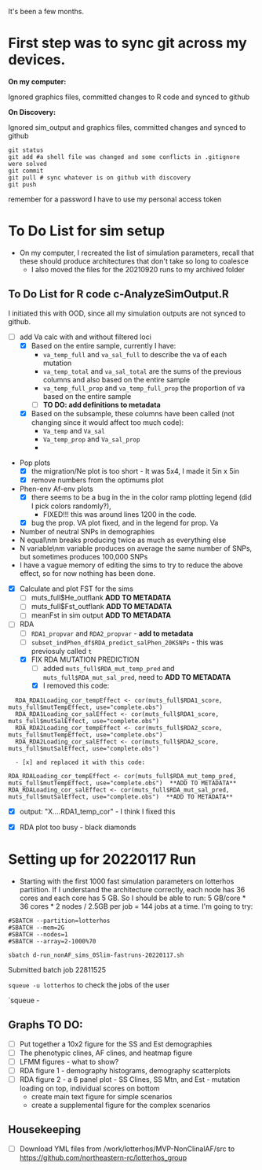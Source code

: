 It's been a few months.

# First step was to sync git across my devices.

**On my computer:**

Ignored graphics files, committed changes to R code and synced to github 

**On Discovery:**

Ignored sim_output and graphics files, committed changes and synced to github

```
git status
git add #a shell file was changed and some conflicts in .gitignore were solved
git commit 
git pull # sync whatever is on github with discovery
git push
```

remember for a password I have to use my personal access token

# To Do List for sim setup

- On my computer, I recreated the list of simulation parameters, recall that these should produce architectures that don't take so long to coalesce
   - I also moved the files for the 20210920 runs to my archived folder

## To Do List for R code c-AnalyzeSimOutput.R

I initiated this with OOD, since all my simulation outputs are not synced to github. 

- [ ] add Va calc with and without filtered loci
   - [x] Based on the entire sample, currently I have:
      - `va_temp_full` and `va_sal_full` to describe the va of each mutation
      - `va_temp_total` and `va_sal_total` are the sums of the previous columns and also based on the entire sample
      - `va_temp_full_prop` and `va_temp_full_prop` the proportion of va based on the entire sample
      - [ ] **TO DO: add definitions to metadata**
   - [x] Based on the subsample, these columns have been called (not changing since it would affect too much code):
      - `Va_temp` and `Va_sal`
      - `Va_temp_prop` and `Va_sal_prop`
      - 
- Pop plots 
   - [x] the migration/Ne plot is too short - It was 5x4, I made it 5in x 5in
   - [x] remove numbers from the optimums plot
 - Phen-env Af-env plots
   -  [x] there seems to be a bug in the in the color ramp plotting legend (did I pick colors randomly?), 
      -    FIXED!!! this was around lines 1200 in the code.
   -  [x] bug the prop. VA plot fixed, and in the legend for prop. Va
 -  Number of neutral SNPs in demographies
   -    N equal\nm breaks producing twice as much as everything else
   -    N variable\nm variable produces on average the same number of SNPs, but sometimes produces 100,000 SNPs
   -    I have a vague memory of editing the sims to try to reduce the above effect, so for now nothing has been done. 

- [x] Calculate and plot FST for the sims 
   - [ ]    muts_full$He_outflank   **ADD TO METADATA**
   - [ ]    muts_full$Fst_outflank   **ADD TO METADATA**
   - [ ]    meanFst in sim output  **ADD TO METADATA**
- [ ] RDA
   - [ ] `RDA1_propvar` and `RDA2_propvar` - **add to metadata**
   - [ ] `subset_indPhen_df$RDA_predict_salPhen_20KSNPs` - this was previosuly called `t`
   - [x] FIX RDA MUTATION PREDICTION
      - [ ] added `muts_full$RDA_mut_temp_pred` and `muts_full$RDA_mut_sal_pred`, need to **ADD TO METADATA**
      - [x] I removed this code:

```  
  RDA_RDA1Loading_cor_tempEffect <- cor(muts_full$RDA1_score, muts_full$mutTempEffect, use="complete.obs")
  RDA_RDA1Loading_cor_salEffect <- cor(muts_full$RDA1_score, muts_full$mutSalEffect, use="complete.obs")
  RDA_RDA2Loading_cor_tempEffect <- cor(muts_full$RDA2_score, muts_full$mutTempEffect, use="complete.obs")
  RDA_RDA2Loading_cor_salEffect <- cor(muts_full$RDA2_score, muts_full$mutSalEffect, use="complete.obs") 
```
      - [x] and replaced it with this code: 
```
RDA_RDALoading_cor_tempEffect <- cor(muts_full$RDA_mut_temp_pred, muts_full$mutTempEffect, use="complete.obs")  **ADD TO METADATA**
RDA_RDALoading_cor_salEffect <- cor(muts_full$RDA_mut_sal_pred, muts_full$mutSalEffect, use="complete.obs")  **ADD TO METADATA**
```

   - [x] output: "X....RDA1_temp_cor" - I think I fixed this
   - [x] RDA plot too busy - black diamonds


# Setting up for 20220117 Run
* Starting with the first 1000 fast simulation parameters on lotterhos partiition. If I understand the architecture correctly, each node has 36 cores and each core has 5 GB. So I should be able to run: 5 GB/core * 36 cores * 2 nodes / 2.5GB per job = 144 jobs at a time. I'm going to try:
```
#SBATCH --partition=lotterhos
#SBATCH --mem=2G
#SBATCH --nodes=1
#SBATCH --array=2-1000%70
```

`sbatch d-run_nonAF_sims_0Slim-fastruns-20220117.sh`

Submitted batch job 22811525

`squeue -u lotterhos` to check the jobs of the user

`squeue - 

## Graphs TO DO:
-  [ ] Put together a 10x2 figure for the SS and Est demographies
-  [ ] The phenotypic clines, AF clines, and heatmap figure
-  [ ] LFMM figures - what to show?
-  [ ] RDA figure 1 - demography histograms, demography scatterplots
-  [ ] RDA figure 2 - a 6 panel plot - SS Clines, SS Mtn, and Est - mutation loading on top, individual scores on bottom
  - create main text figure for simple scenarios
  - create a supplemental figure for the complex scenarios

## Housekeeping
- [ ] Download YML files from /work/lotterhos/MVP-NonClinalAF/src to https://github.com/northeastern-rc/lotterhos_group
